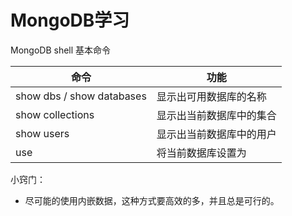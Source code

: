 # MongoDB学习

MongoDB shell 基本命令

命令 | 功能
--- | ---
show dbs / show databases | 显示出可用数据库的名称
show collections | 显示出当前数据库中的集合
show users | 显示出当前数据库中的用户
use <db name> | 将当前数据库设置为<db name>


小窍门：
- 尽可能的使用内嵌数据，这种方式要高效的多，并且总是可行的。


